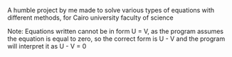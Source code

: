 A humble project by me made to solve various types of equations with different methods, for Cairo university faculty of science

Note: Equations written cannot be in form U = V, as the program assumes the equation is equal to zero, so the correct form is U - V and the program will interpret it as U - V = 0
